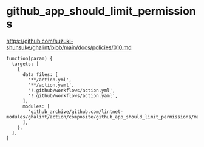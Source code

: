 # github_app_should_limit_permissions

https://github.com/suzuki-shunsuke/ghalint/blob/main/docs/policies/010.md

```jsonnet
function(param) {
  targets: [
    {
      data_files: [
        '**/action.yml',
        '**/action.yaml',
        '!.github/workflows/action.yml',
        '!.github/workflows/action.yaml',
      ],
      modules: [
        'github_archive/github.com/lintnet-modules/ghalint/action/composite/github_app_should_limit_permissions/main.jsonnet@00571db321e413d45be457f39e48cd4237399bb7:v0.3.0',
      ],
    },
  ],
}
```
